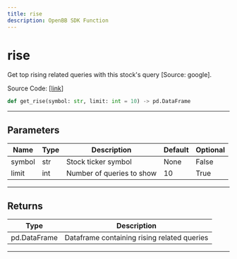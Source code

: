 ```yaml
---
title: rise
description: OpenBB SDK Function
---
```


# rise

Get top rising related queries with this stock's query [Source: google].

Source Code: [[link](https://github.com/OpenBB-finance/OpenBBTerminal/tree/main/openbb_terminal/common/behavioural_analysis/google_model.py#L106)]

```python
def get_rise(symbol: str, limit: int = 10) -> pd.DataFrame
```
---
## Parameters

| Name | Type | Description | Default | Optional |
| ---- | ---- | ----------- | ------- | -------- |
| symbol | str | Stock ticker symbol | None | False |
| limit | int | Number of queries to show | 10 | True |

---
## Returns

| Type | Description |
| ---- | ----------- |
| pd.DataFrame | Dataframe containing rising related queries |

---

